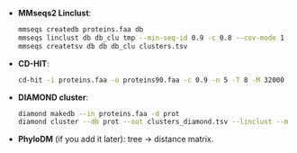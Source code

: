 * **MMseqs2 Linclust**:

  ```bash
  mmseqs createdb proteins.faa db
  mmseqs linclust db db_clu tmp --min-seq-id 0.9 -c 0.8 --cov-mode 1
  mmseqs createtsv db db db_clu clusters.tsv
  ```
* **CD-HIT**:

  ```bash
  cd-hit -i proteins.faa -o proteins90.faa -c 0.9 -n 5 -T 8 -M 32000
  ```
* **DIAMOND cluster**:

  ```bash
  diamond makedb --in proteins.faa -d prot
  diamond cluster --db prot --out clusters_diamond.tsv --linclust --min-id 0.9
  ```
* **PhyloDM** (if you add it later): tree → distance matrix.

